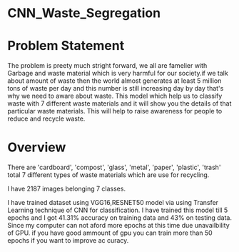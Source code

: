 # CNN_Waste_Segregation
# Problem Statement
The problem is preety much stright forward, we all are famelier with Garbage and waste material which is very harmful for our society.if we talk about amount of waste then the world almost generates at least 5 million tons of waste per day and this number is still increasing day by day that's why we need to aware about waste. This model which help us to classify waste with 7 different waste materials and it will show you the details of that particular waste materials. This will help to raise awareness for people to reduce and recycle waste.

# Overview
There are 'cardboard', 'compost', 'glass', 'metal', 'paper', 'plastic', 'trash' total 7 different types of waste materials which are use for recycling.

I have 2187 images belonging 7 classes.

I have trained dataset using VGG16,RESNET50 model via using Transfer Learning technique of CNN for classification.
I have trained this model till 5 epochs and I got 41.31% accuracy on training data and 43% on testing data. Since my computer can not aford more epochs at this time due unavailbility of GPU. if you have good ammount of gpu you can train more than 50 epochs if you want to improve ac curacy.
